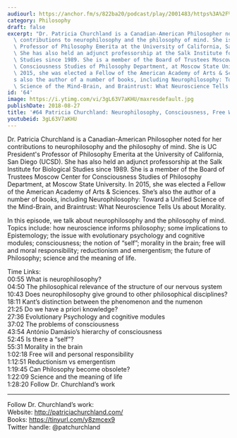 ```yaml
---
audiourl: https://anchor.fm/s/822ba20/podcast/play/2001483/https%3A%2F%2Fd3ctxlq1ktw2nl.cloudfront.net%2Fproduction%2F2018-11-29%2F7681241-48000-2-77b3413bcb4b7.mp3
category: Philosophy
draft: false
excerpt: "Dr. Patricia Churchland is a Canadian-American Philosopher noted for her\
  \ contributions to neurophilosophy and the philosophy of mind. She is UC President's\
  \ Professor of Philosophy Emerita at the University of California, San Diego (UCSD).\
  \ She has also held an adjunct professorship at the Salk Institute for Biological\
  \ Studies since 1989. She is a member of the Board of Trustees Moscow Center for\
  \ Consciousness Studies of Philosophy Department, at Moscow State University. In\
  \ 2015, she was elected a Fellow of the American Academy of Arts & Sciences. She\u2019\
  s also the author of a number of books, including Neurophilosophy: Toward a Unified\
  \ Science of the Mind-Brain, and Braintrust: What Neuroscience Tells Us about Morality."
id: '64'
image: https://i.ytimg.com/vi/3gL63V7aKHU/maxresdefault.jpg
publishDate: 2018-08-27
title: '#64 Patricia Churchland: Neurophilosophy, Consciousness, Free Will, and Morality'
youtubeid: 3gL63V7aKHU
---
```

<div class="timelinks">

Dr. Patricia Churchland is a Canadian-American Philosopher noted for her contributions to neurophilosophy and the philosophy of mind. She is UC President's Professor of Philosophy Emerita at the University of California, San Diego (UCSD). She has also held an adjunct professorship at the Salk Institute for Biological Studies since 1989. She is a member of the Board of Trustees Moscow Center for Consciousness Studies of Philosophy Department, at Moscow State University. In 2015, she was elected a Fellow of the American Academy of Arts & Sciences. She’s also the author of a number of books, including Neurophilosophy: Toward a Unified Science of the Mind-Brain, and Braintrust: What Neuroscience Tells Us about Morality.

In this episode, we talk about neurophilosophy and the philosophy of mind. Topics include: how neuroscience informs philosophy; some implications to Epistemology; the issue with evolutionary psychology and cognitive modules; consciousness; the notion of “self”; morality in the brain; free will and moral responsibility; reductionism and emergentism; the future of Philosophy; science and the meaning of life.

Time Links:  
<time>00:55</time> What is neurophilosophy?  
<time>04:50</time> The philosophical relevance of the structure of our nervous system    
<time>10:43</time> Does neurophilosophy give ground to other philosophical disciplines?    
<time>18:11</time> Kant’s distinction between the phenomenon and the numenon    
<time>21:25</time> Do we have a priori knowledge?    
<time>27:36</time> Evolutionary Psychology and cognitive modules    
<time>37:02</time> The problems of consciousness    
<time>43:54</time> António Damásio’s hierarchy of consciousness    
<time>52:45</time> Is there a “self”?    
<time>55:31</time> Morality in the brain  
<time>1:02:18</time> Free will and personal responsibility  
<time>1:12:51</time> Reductionism vs emergentism  
<time>1:19:45</time> Can Philosophy become obsolete?  
<time>1:22:09</time> Science and the meaning of life  
<time>1:28:20</time> Follow Dr. Churchland’s work

---

Follow Dr. Churchland’s work:  
Website: http://patriciachurchland.com/  
Books: https://tinyurl.com/y8zmcex9  
Twitter handle: @patchurchland
</div>

